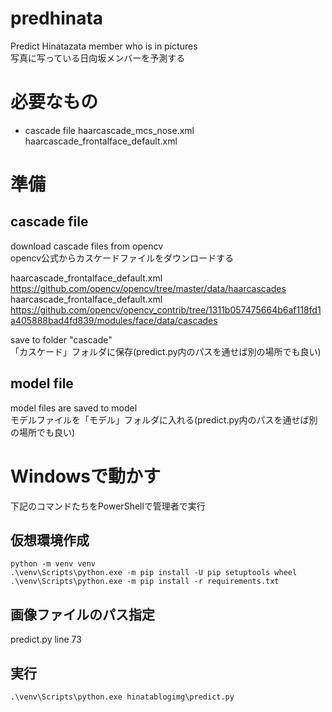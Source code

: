 # predhinata
Predict Hinatazata member who is in pictures  
写真に写っている日向坂メンバーを予測する

# 必要なもの

* cascade file
  haarcascade_mcs_nose.xml  
  haarcascade_frontalface_default.xml

# 準備

## cascade file  
download cascade files from opencv  
opencv公式からカスケードファイルをダウンロードする 
   
haarcascade_frontalface_default.xml  
https://github.com/opencv/opencv/tree/master/data/haarcascades  
haarcascade_frontalface_default.xml  
https://github.com/opencv/opencv_contrib/tree/1311b057475664b6af118fd1a405888bad4fd839/modules/face/data/cascades  
  
save to folder "cascade"  
「カスケード」フォルダに保存(predict.py内のパスを通せば別の場所でも良い)

## model file
model files are saved to model  
モデルファイルを「モデル」フォルダに入れる(predict.py内のパスを通せば別の場所でも良い)

# Windowsで動かす

下記のコマンドたちをPowerShellで管理者で実行

## 仮想環境作成

```
python -m venv venv
.\venv\Scripts\python.exe -m pip install -U pip setuptools wheel
.\venv\Scripts\python.exe -m pip install -r requirements.txt
```

## 画像ファイルのパス指定
predict.py line 73

## 実行

```
.\venv\Scripts\python.exe hinatablogimg\predict.py

```
